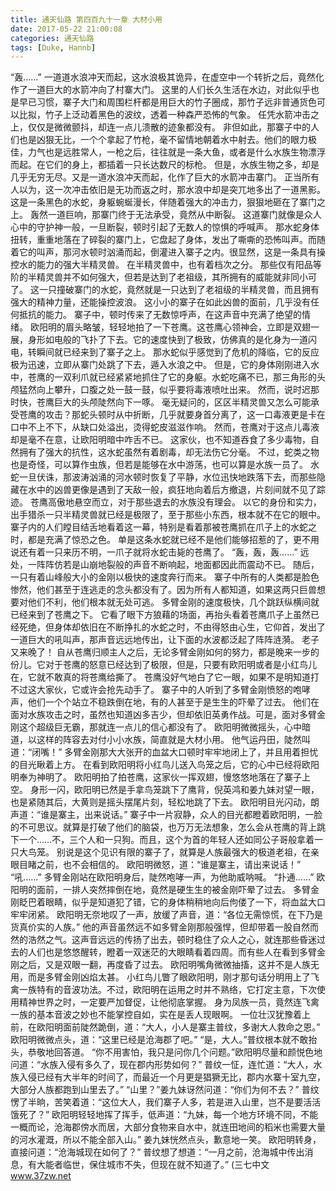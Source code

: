 ```yaml
---
title: 通天仙路 第四百九十一章 大材小用
date: 2017-05-22 21:00:08
categories: 通天仙路
tags: [Duke, Hannb]
---
```


“轰……”
一道道水浪冲天而起，这水浪极其诡异，在虚空中一个转折之后，竟然化作了一道巨大的水箭冲向了村寨大门。
这里的人们长久生活在水边，对此似乎也是早已习惯，寨子大门和周围栏杆都是用巨大的竹子圈成，那竹子远非普通货色可以比拟，竹子上泛动着黑色的波纹，透着一种森严恐怖的气象。
任凭水箭冲击之上，仅仅是微微颤抖，却连一点儿溃散的迹象都没有。
非但如此，那寨子中的人们也是凶狠无比，一个个拿起了竹枪，毫不留情地朝着水中射去。他们的眼力极佳，力气也是远胜常人，一枪之后，往往就是一条大鱼，或者是什么水族生物漂浮而起。在它们的身上，都插着一只长达数尺的标枪。
但是，水族生物之多，却是几乎无穷无尽。又是一道水浪冲天而起，化作了巨大的水箭冲击寨门。
正当所有人以为，这一次冲击依旧是无功而返之时，那水浪中却是突兀地多出了一道黑影。
这是一条黑色的水蛇，身躯蜿蜒漫长，伴随着强大的冲击力，狠狠地砸在了寨门之上。
轰然一道巨响，那寨门终于无法承受，竟然从中断裂。
这道寨门就像是众人心中的守护神一般，一旦断裂，顿时引起了无数人的惊惧的呼喊声。
那水蛇身体扭转，重重地落在了碎裂的寨门上，它盘起了身体，发出了嘶嘶的恐怖叫声。而随着它的叫声，那河水顿时汹涌而起，倒灌进入寨子之内。很显然，这是一条具有操控水的能力的强大半精灵兽。
在半精灵兽中，也有着档次之分。
那些仅有阳品等阶的半精灵兽并不如何强大，但若是达到了老祖级，其所拥有的威能就非同小可了。
这一只撞破寨门的水蛇，竟然就是一只达到了老祖级的半精灵兽，而且拥有强大的精神力量，还能操控波浪。
这小小的寨子在如此凶兽的面前，几乎没有任何抵抗的能力。
寨子中，顿时传来了无数惊呼声，在这声音中充满了绝望的情绪。
欧阳明的眉头略皱，轻轻地拍了一下苍鹰。这苍鹰心领神会，立即是双翅一展，身形如电般的飞扑了下去。它的速度快到了极致，仿佛真的是化身为一道闪电，转瞬间就已经来到了寨子之上。
那水蛇似乎感觉到了危机的降临，它的反应极为迅速，立即从寨门处跳了下去，遁入水浪之中。
但是，它的身体刚刚进入水中，苍鹰的一双利爪就已经紧紧地抓住了它的身躯。水蛇吃痛不已，那三角形的头颅猛然向上攀升，口腹之处一鼓一鼓，似乎要将毒液喷吐出来。
然而，说时迟那时快，苍鹰巨大的头颅陡然向下一啄。
毫无疑问的，区区半精灵兽又怎么可能承受苍鹰的攻击？那蛇头顿时从中折断，几乎就要身首分离了，这一口毒液更是卡在口中不上不下，从缺口处溢出，烫得蛇皮滋滋作响。
然而，苍鹰对于这点儿毒液却是毫不在意，让欧阳明暗中咋舌不已。
这家伙，也不知道吞食了多少毒物，自然拥有了强大的抗性，这水蛇虽然有着剧毒，却无法伤它分毫。
不过，蛇类之物也是奇怪，可以算作虫族，但若是能够在水中游荡，也可以算是水族一员了。
水蛇一旦伏诛，那波涛汹涌的河水顿时恢复了平静，水位迅快地跌落下去，而那些隐藏在水中的凶兽更像是遇到了天敌一般，疯狂地向着后方撤退，片刻间就不见了踪迹。
苍鹰高傲地悬空而立，对于那些退去的水族没有理会。
以它的身份和实力，出手猎杀一只半精灵兽就已经是极限了，至于那些小东西，根本就不在它的眼中。
寨子内的人们瞠目结舌地看着这一幕，特别是看着那被苍鹰抓在爪子上的水蛇之时，都是充满了惊恐之色。
单是这条水蛇就已经不是他们能够招惹的了，更不用说还有着一只来历不明，一爪子就将水蛇击毙的苍鹰了。
“轰，轰，轰……”
远处，一阵阵仿若是山崩地裂般的声音不断响起，地面都因此而震动不已。
随后，一只有着山峰般大小的金刚以极快的速度奔行而来。
寨子中所有的人类都是脸色惨然，他们甚至于连逃走的念头都没有了。因为所有人都知道，如果这两只巨兽想要对他们不利，他们根本就无处可逃。
多臂金刚的速度极快，几个跳跃纵横间就已经来到了苍鹰之下。
它看了眼下方狼藉的场面，再抬头看着苍鹰爪子上虽然已经死绝，但身体却依旧在不断挣扎的水蛇之时，不由得怒由心生，它仰首，发出了一道巨大的吼叫声，那声音远远地传出，让下面的水波都泛起了阵阵涟漪。
老子又来晚了！
自从苍鹰归顺主人之后，无论多臂金刚如何的努力，都是晚来一步的份儿。它对于苍鹰的怒意已经达到了极限，但是，只要有欧阳明或者是小红鸟儿在，它就不敢真的将苍鹰给撕了。
苍鹰没好气地白了它一眼，如果不是明知道打不过这大家伙，它或许会抢先动手了。
寨子中的人听到了多臂金刚愤怒的咆哮声，他们一个个站立不稳跌倒在地，有的人甚至于是生生的吓晕了过去。
他们在面对水族攻击之时，虽然也知道凶多吉少，但却依旧英勇作战。可是，面对多臂金刚这个超级巨无霸，那就连一点儿的信心都没有了。
欧阳明微微摇头，心中暗道，以这样的阵容去对付小小水族，简直就是大材小用。
他气运丹田，陡然叫道：“闭嘴！”
多臂金刚那大大张开的血盆大口顿时牢牢地闭上了，并且用着担忧的目光瞅着上方。
在看到欧阳明将小红鸟儿送入鸟笼之后，它的心中已经将欧阳明奉为神明了。
欧阳明拍了拍苍鹰，这家伙一挥双翅，慢悠悠地落在了寨子上空。
身形一闪，欧阳明已然是手拿鸟笼跳下了鹰背，倪英鸿和姜九妹对望一眼，也是紧随其后，大黄则是摇头摆尾片刻，轻松地跳了下去。
欧阳明目光闪动，朗声道：“谁是寨主，出来说话。”
寨子中一片寂静，众人的目光都瞪着欧阳明，一脸的不可思议。就算是打破了他们的脑袋，也万万无法想象，怎么会从苍鹰的背上跳下一个……不，三个人和一只狗。而且，这个为首的年轻人还如同公子哥般拿着一只大鸟笼。
别说是这个见识有限的寨子了，就算是人族最强大的极道老祖，在亲眼目睹之前，也不会相信的。
欧阳明微怒，道：“谁是寨主，请出来说话！”
“吼……”
多臂金刚站在欧阳明身后，陡然咆哮一声，为他助威呐喊。
“扑通……”
欧阳明的面前，一排人突然摔倒在地，竟然是硬生生的被金刚吓晕了过去。
多臂金刚眨巴着眼睛，似乎是知道犯了错，它的身体稍稍地向后佝偻了一下，将血盆大口牢牢闭紧。
欧阳明无奈地叹了一声，放缓了声音，道：“各位无需惊慌，在下乃是货真价实的人族。”
他的声音虽然远不如多臂金刚那般强悍，但却带着一股自然而然的浩然之气。这声音远远的传扬了出去，顿时稳住了众人之心，就连那些昏迷过去的人们也是悠悠醒转，瞪着一双迷茫的大眼睛看着四周。而有些人在看到多臂金刚之后，又是双眼一翻，再度昏了过去。
欧阳明嘴角微微抽搐，这并不是人族无用，而是多臂金刚凶焰太甚。
小红鸟儿瞥了眼欧阳明，刚才那句话分明用上了飞禽一族特有的音波功法。不过，欧阳明在运用之时并不熟络，它打定主意，下次使用精神世界之时，一定要严加督促，让他彻底掌握。
身为凤族一员，竟然连飞禽一族的基本音波之妙也不能掌控自如，实在是丢人现眼啊。
一位壮汉犹豫着上前，在欧阳明面前陡然跪倒，道：“大人，小人是寨主普纹，多谢大人救命之恩。”
欧阳明微微点头，道：“这里已经是沧海郡了吧。”
“是，大人。”普纹根本就不敢抬头，恭敬地回答道。
“你不用害怕，我只是问你几个问题。”欧阳明尽量和颜悦色地问道：“水族入侵有多久了，现在郡内形势如何？”
普纹一怔，连忙道：“大人，水族入侵已经有大半年的时间了，而最近一个月更是猖獗无比，郡内水寨十室九空，大部分人族都跑到山里去了。”
“山里？”姜九妹讶然问道：“你们为何不去？”
普纹愣了半晌，苦笑着道：“这位大人，我们寨子人多，若是进入山里，岂不是要活活饿死了？”
欧阳明轻轻地挥了挥手，低声道：“九妹，每一个地方环境不同，不能一概而论，沧海郡傍水而居，大部分食物来自水中，就连田地间的稻米也需要大量的河水灌溉，所以不能全部入山。”
姜九妹恍然点头，歉意地一笑。
欧阳明转身，直接问道：“沧海城现在如何了？”
普纹想了想道：“一月之前，沧海城中传出消息，有大能者临世，保住城市不失，但现在就不知道了。”
(三七中文 www.37zw.net